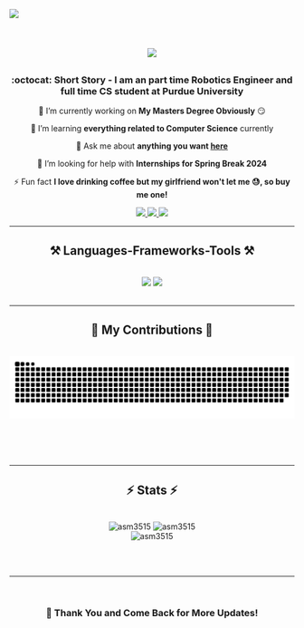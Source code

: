 <a align ='left' href="https://visitorbadge.io/status?path=https%3A%2F%2Fgithub.com%2FAsm3515%2FAsm3515"><img src="https://api.visitorbadge.io/api/visitors?path=https%3A%2F%2Fgithub.com%2FAsm3515%2FAsm3515&label=Hello%20Watcher%20Number&labelColor=%23dce775&countColor=%23263759" /></a>

<h1 align="center">
    <img src="https://readme-typing-svg.herokuapp.com/?font=Righteous&size=35&center=true&vCenter=true&width=500&height=70&duration=4000&lines=Hi+There!+👋;+I'm+Ajinkya+More!;" />
</h1>

<h3 align="center">:octocat: Short Story -  I am an part time Robotics Engineer and full time CS student at Purdue University</h3>

<div align="center">
 
 🔭 I’m currently working on **My Masters Degree Obviously** :smirk:
 
 🌱 I’m learning **everything related to Computer Science** currently
 
 💁 Ask me about **anything you want [here](https://github.com/Asm3515/Asm3515/issues)**

 🤔 I’m looking for help with **Internships for Spring Break 2024**
 
 ⚡ Fun fact **I love drinking coffee but my girlfriend won't let me 😓, so buy me one!**

</div>

<div align="center"> 
  <a href="mailto:ajinkya.more3515@gmail.com">
    <img src="https://img.shields.io/badge/Gmail-333333?style=for-the-badge&logo=gmail&logoColor=red" />
  </a>
  <a href="https://www.linkedin.com/in/ajinkyasmore" target="_blank">
    <img src="https://img.shields.io/badge/LinkedIn-0077B5?style=for-the-badge&logo=linkedin&logoColor=white" target="_blank" />
  </a>
  <a href="https:google.com" target="_blank">
     <img src="https://img.shields.io/badge/Portfolio-FF5722?style=for-the-badge&logo=todoist&logoColor=white" target="_blank" /> <!-- sqlite, safari, google-chrome are other good icon options -->
  </a>
</div>


 <hr/>

 <h2 align="center">⚒️ Languages-Frameworks-Tools ⚒️</h2>
<br/>
<div align="center">
    <img src="https://skillicons.dev/icons?i=react,mui,html,css,vscode,github,git,r,postman,raspberrypi" />
    <img src="https://skillicons.dev/icons?i=nodejs,python,javascript,express,firebase,mongodb,mysql" /><br>
</div>
<br/>
<hr/>

<div align="center">
  <h2>🐍 My Contributions 🐍</h2>
  <br>
  <img alt="snake eating my contributions" src="https://raw.githubusercontent.com/Asm3515/Asm3515/output/github-contribution-grid-snake.svg" />
  
  <br/><br/><br/>
</div>

<hr/>

<h2 align="center">⚡ Stats ⚡</h2>
<br>
<div align=center>
<img width=350 src="https://github-readme-stats.vercel.app/api/top-langs?username=asm3515&show_icons=true&locale=en&layout=compact&theme=react&border_radius=10&size_weight=0.5&count_weight=0.5&exclude_repo=github-readme-stats" alt="asm3515" />

<img width=390  src="https://github-readme-stats.vercel.app/api?username=asm3515&show_icons=true&locale=en&theme=react&rank_icon=github&border_radius=10" alt="asm3515" />
<br/>
<img width=390  src="https://github-readme-streak-stats.herokuapp.com/?user=asm3515&theme=react&border_radius=10" alt="asm3515" />
</div>

<br/><br/>

<hr/>

<br/>


<div align="center">
  <p><h3>👋 Thank You and Come Back for More Updates!</h3></p>
</div>



<br/>


